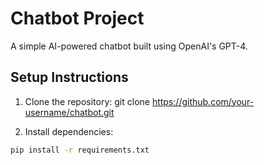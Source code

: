 # Chatbot Project

A simple AI-powered chatbot built using OpenAI's GPT-4.

## Setup Instructions

1. Clone the repository:
git clone https://github.com/your-username/chatbot.git

2. Install dependencies:
```bash
pip install -r requirements.txt

